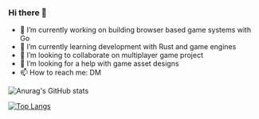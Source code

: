 ### Hi there 👋

- 🔭 I’m currently working on building browser based game systems with Go
- 🌱 I’m currently learning development with Rust and game engines 
- 👯 I’m looking to collaborate on multiplayer game project
- 🤔 I’m looking for a help with game asset designs
- 📫 How to reach me: DM

![Anurag's GitHub stats](https://github-readme-stats.vercel.app/api?username=alparslanahmed&count_private=true&show_icons=true&theme=dracula)

[![Top Langs](https://github-readme-stats.vercel.app/api/top-langs/?username=alparslanahmed&count_private=true&show_icons=true&theme=dracula)](https://github.com/anuraghazra/github-readme-stats)

